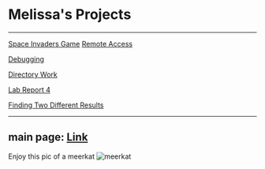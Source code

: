 # Melissa's Projects 
---
[Space Invaders Game](https://melissaesantos.github.io/SpaceInvader.html)
[Remote Access](lab-report-1-week-2.html)

[Debugging](https://melissaesantos.github.io/cse15l-lab-reports/lab-report-2-week-4.html)

[Directory Work](https://melissaesantos.github.io/cse15l-lab-reports/lab-report-3-week-6.html)

[Lab Report 4](https://melissaesantos.github.io/cse15l-lab-reports/lab-report-4-week-8.html)

[Finding Two Different Results](https://melissaesantos.github.io/cse15l-lab-reports/lab-report-5-week-10.html)

---
main page:
[Link]( https://melissaesantos.github.io/cse15l-lab-reports/)
---

Enjoy this pic of a meerkat
![meerkat](https://user-images.githubusercontent.com/91588097/149413784-3a3f8c7a-522b-4619-b28a-fe4f3c59c2f0.jpeg)

